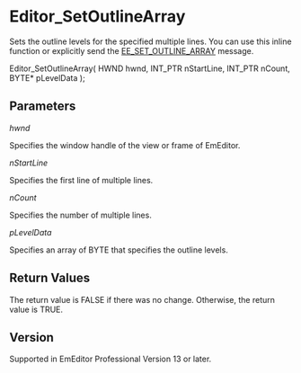 # Editor\_SetOutlineArray

Sets the outline levels for the specified multiple lines. You can use this inline function or explicitly send the
[EE\_SET\_OUTLINE\_ARRAY](../message/ee_set_outline_array) message.

Editor\_SetOutlineArray( HWND hwnd, INT\_PTR nStartLine, INT\_PTR nCount, BYTE\* pLevelData );

## Parameters

_hwnd_

Specifies the window handle of the view or frame of EmEditor.

_nStartLine_

Specifies the first line of multiple lines.

_nCount_

Specifies the number of multiple lines.

_pLevelData_

Specifies an array of BYTE that specifies the outline levels.

## Return Values

The return value is FALSE if there was no change. Otherwise, the return
value is TRUE.

## Version

Supported in EmEditor Professional Version 13 or later.
